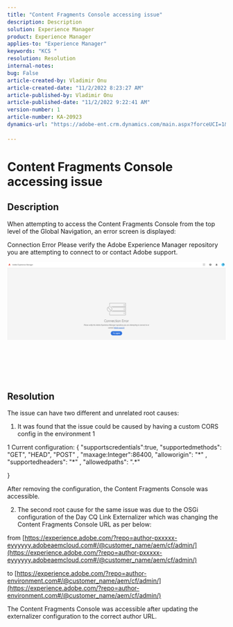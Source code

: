 ```yaml
---
title: "Content Fragments Console accessing issue"
description: Description
solution: Experience Manager
product: Experience Manager
applies-to: "Experience Manager"
keywords: "KCS "
resolution: Resolution
internal-notes: 
bug: False
article-created-by: Vladimir Onu
article-created-date: "11/2/2022 8:23:27 AM"
article-published-by: Vladimir Onu
article-published-date: "11/2/2022 9:22:41 AM"
version-number: 1
article-number: KA-20923
dynamics-url: "https://adobe-ent.crm.dynamics.com/main.aspx?forceUCI=1&pagetype=entityrecord&etn=knowledgearticle&id=bf36079d-875a-ed11-9561-6045bd006295"

---
```

# Content Fragments Console accessing issue

## Description


When attempting to access the Content Fragments Console from the top level of the Global Navigation, an error screen is displayed:

Connection Error
 Please verify the Adobe Experience Manager repository you are attempting to connect to or contact Adobe support.



![](assets/___c0229d83-8b5a-ed11-9561-6045bd006295___.png)
<br><br><br> <br><br> 

## Resolution


The issue can have two different and unrelated root causes:



1. It was found that the issue could be caused by having a custom CORS config in the environment 1

1 Current configuration:
{
"supportscredentials":true,
"supportedmethods":
"GET",
"HEAD",
"POST"
,
"maxage:Integer":86400,
"alloworigin":
"\*"
,
"supportedheaders":
"\*"
,
"allowedpaths":
".\*"

}

After removing the configuration, the Content Fragments Console was accessible.



2. The second root cause for the same issue was due to the OSGi configuration of the Day CQ Link Externalizer which was changing the Content Fragments Console URL as per below:

from [https://experience.adobe.com/?repo=author-pxxxxx-eyyyyyy.adobeaemcloud.com#/@customer_name/aem/cf/admin/](https://experience.adobe.com/?repo=author-pxxxxx-eyyyyyy.adobeaemcloud.com#/@customer_name/aem/cf/admin/)

to [https://experience.adobe.com/?repo=author-environment.com#/@customer_name/aem/cf/admin/](https://experience.adobe.com/?repo=author-environment.com#/@customer_name/aem/cf/admin/)



The Content Fragments Console was accessible after updating the externalizer configuration to the correct author URL.






